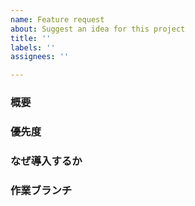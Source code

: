 ```yaml
---
name: Feature request
about: Suggest an idea for this project
title: ''
labels: ''
assignees: ''

---
```


### 概要
### 優先度
### なぜ導入するか
### 作業ブランチ
